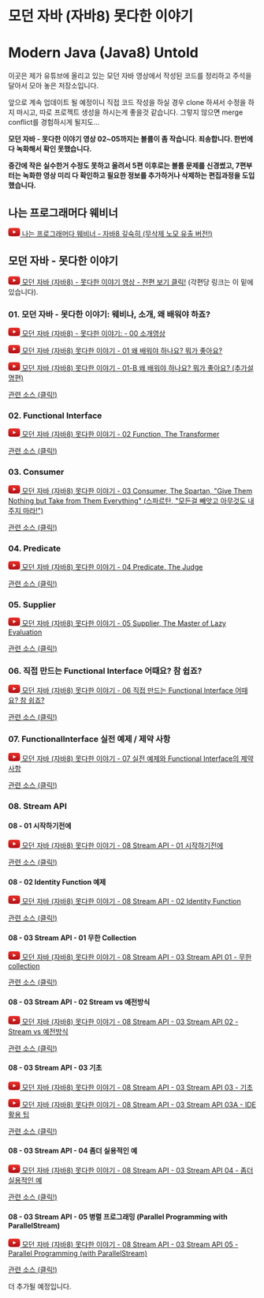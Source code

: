 # 모던 자바 (자바8) 못다한 이야기
# Modern Java (Java8) Untold

이곳은 제가 유튜브에 올리고 있는 모던 자바 영상에서 작성된 코드를
정리하고 주석을 달아서 모아 놓은 저장소입니다.

앞으로 계속 업데이트 될 예정이니 직접 코드 작성을 하실 경우
clone 하셔서 수정을 하지 마시고, 따로 프로젝트 생성을 하시는게 좋을것 같습니다.
그렇지 않으면 merge conflict를 경험하시게 될지도...

**모던 자바 - 못다한 이야기 영상 02~05까지는 볼륨이 좀 작습니다. 죄송합니다. 한번에 다 녹화해서 확인 못했습니다.**

**중간에 작은 실수한거 수정도 못하고 올려서 5편 이후로는 볼륨 문제를 신경썼고, 7편부터는 녹화한 영상 미리 다 확인하고
필요한 정보를 추가하거나 삭제하는 편집과정을 도입했습니다.**

## 나는 프로그래머다 웨비너
<a href="https://youtu.be/lIEKOe0bh0M" target="_blank"><img src="YouTube-social-icon_red_24px.png" /> 나는 프로그래머다 웨비너 - 자바8 깊숙히 (무삭제 노모 유출 버전!)</a>


## 모던 자바 - 못다한 이야기

<a href="https://goo.gl/3XjAVf" target="_blank"><img src="YouTube-social-icon_red_24px.png" /> 모던 자바 (자바8) - 못다한 이야기 영상 - 전편 보기 클릭!</a>
(각편당 링크는 이 밑에 있습니다).

### 01. 모던 자바 - 못다한 이야기: 웨비나, 소개, 왜 배워야 하죠?

<a href="https://youtu.be/mu9XfJofm8U" target="_blank"><img src="YouTube-social-icon_red_24px.png" alt="Youtube: 모던 자바 (자바8) - 못다한 이야기: - 00 소개영상" /> 모던 자바 (자바8) - 못다한 이야기: - 00 소개영상</a>

<a href="https://youtu.be/bCatYAGpg-A" target="_blank"><img src="YouTube-social-icon_red_24px.png" alt="Youtube: 모던 자바 (자바8) - 못다한 이야기: - 01 왜 배워야 하나요? 뭐가 좋아요?" /> 모던 자바 (자바8) 못다한 이야기 - 01 왜 배워야 하나요? 뭐가 좋아요?</a>

<a href="https://youtu.be/26dkbH2Dq8U" target="_blank"><img src="YouTube-social-icon_red_24px.png" alt="Youtube: 모던 자바 (자바8) - 못다한 이야기: - 01-B 왜 배워야 하나요? 뭐가 좋아요? (추가설명편)" /> 모던 자바 (자바8) 못다한 이야기 - 01-B 왜 배워야 하나요? 뭐가 좋아요? (추가설명편)</a>

<a href="https://github.com/Kevin-Lee/modern-java-untold/tree/master/src/main/java/cc/kevinlee/modernjava/e01" target="_blank">관련 소스 (클릭!)</a>


### 02. Functional Interface
<a href="https://youtu.be/Ql9car-IjR0" target="_blank"><img src="YouTube-social-icon_red_24px.png" alt="Youtube: 모던 자바 (자바8) - 못다한 이야기: - 02 Function, The Transformer" /> 모던 자바 (자바8) 못다한 이야기 - 02 Function, The Transformer</a>

<a href="https://github.com/Kevin-Lee/modern-java-untold/tree/master/src/main/java/cc/kevinlee/modernjava/e02_function" target="_blank">관련 소스 (클릭!)</a>


### 03. Consumer
<a href="https://youtu.be/KoFvKTjBNds" target="_blank"><img src="YouTube-social-icon_red_24px.png" alt="Youtube: 모던 자바 (자바8) - 못다한 이야기: - 03 Consumer, The Spartan" /> 모던 자바 (자바8) 못다한 이야기 - 03 Consumer, The Spartan, "Give Them Nothing but Take from Them Everything" (스파르탄, "모든걸 빼앗고 아무것도 내주지 마라!")</a>

<a href="https://github.com/Kevin-Lee/modern-java-untold/tree/master/src/main/java/cc/kevinlee/modernjava/e03_consumer" target="_blank">관련 소스 (클릭!)</a>


### 04. Predicate
<a href="https://youtu.be/qzUwveRjiEg" target="_blank"><img src="YouTube-social-icon_red_24px.png" alt="Youtube: 모던 자바 (자바8) - 못다한 이야기: - 04 Predicate, The Judge" /> 모던 자바 (자바8) 못다한 이야기 - 04 Predicate, The Judge</a>

<a href="https://github.com/Kevin-Lee/modern-java-untold/tree/master/src/main/java/cc/kevinlee/modernjava/e04_predicate" target="_blank">관련 소스 (클릭!)</a>


### 05. Supplier
<a href="https://youtu.be/7e7FCMFrwcg" target="_blank"><img src="YouTube-social-icon_red_24px.png" alt="Youtube: 모던 자바 (자바8) - 못다한 이야기: - 05 Supplier, The Master of Lazy Evaluation" /> 모던 자바 (자바8) 못다한 이야기 - 05 Supplier, The Master of Lazy Evaluation</a>

<a href="https://github.com/Kevin-Lee/modern-java-untold/tree/master/src/main/java/cc/kevinlee/modernjava/e05_supplier" target="_blank">관련 소스 (클릭!)</a>


### 06. 직접 만드는 Functional Interface 어때요? 참 쉽죠?
<a href="https://youtu.be/Duvm8pgjYGo" target="_blank"><img src="YouTube-social-icon_red_24px.png" alt="Youtube: 모던 자바 (자바8) - 못다한 이야기: - 06 직접 만드는 Functional Interface 어때요? 참 쉽죠?" /> 모던 자바 (자바8) 못다한 이야기 - 06 직접 만드는 Functional Interface 어때요? 참 쉽죠?</a>

<a href="https://github.com/Kevin-Lee/modern-java-untold/tree/master/src/main/java/cc/kevinlee/modernjava/e06_custom_functionalinterface" target="_blank">관련 소스 (클릭!)</a>


### 07. FunctionalInterface 실전 예제 / 제약 사항
<a href="https://youtu.be/WQXXrHhLH-M" target="_blank"><img src="YouTube-social-icon_red_24px.png" alt="Youtube: 모던 자바 (자바8) - 못다한 이야기: - 07 실전 예제와 Functional Interface의 제약 사항" /> 모던 자바 (자바8) 못다한 이야기 - 07 실전 예제와 Functional Interface의 제약 사항</a>

<a href="https://github.com/Kevin-Lee/modern-java-untold/tree/master/src/main/java/cc/kevinlee/modernjava/e07_functionalinterface_examples" target="_blank">관련 소스 (클릭!)</a>


### 08. Stream API
#### 08 - 01 시작하기전에
<a href="https://youtu.be/nH5svoXpHQk" target="_blank"><img src="YouTube-social-icon_red_24px.png" alt="Youtube: 모던 자바 (자바8) - 못다한 이야기: - 08 Stream API - 01 시작하기전에" /> 모던 자바 (자바8) 못다한 이야기 - 08 Stream API - 01 시작하기전에</a>

<a href="https://github.com/Kevin-Lee/modern-java-untold/tree/master/src/main/java/cc/kevinlee/modernjava/e08_01_stream_prelude" target="_blank">관련 소스 (클릭!)</a>


#### 08 - 02 Identity Function 예제
<a href="https://youtu.be/PZVBTQph-5I" target="_blank"><img src="YouTube-social-icon_red_24px.png" alt="Youtube: 모던 자바 (자바8) - 못다한 이야기: - 08 Stream API - 02 Identity Function" /> 모던 자바 (자바8) 못다한 이야기 - 08 Stream API - 02 Identity Function</a>

<a href="https://github.com/Kevin-Lee/modern-java-untold/tree/master/src/main/java/cc/kevinlee/modernjava/e08_02_identity" target="_blank">관련 소스 (클릭!)</a>


#### 08 - 03 Stream API - 01 무한 Collection
<a href="https://youtu.be/oaKTK58qI30" targe="_blank"><img src="YouTube-social-icon_red_24px.png" alt="Youtube: 모던 자바 (자바8) - 못다한 이야기: - 08 Stream API - 03 Stream API 01 - 무한 collection" /> 모던 자바 (자바8) 못다한 이야기 - 08 Stream API - 03 Stream API 01 - 무한 collection</a>

<a href="https://github.com/Kevin-Lee/modern-java-untold/tree/master/src/main/java/cc/kevinlee/modernjava/e08_03_stream_01" target="_blank">관련 소스 (클릭!)</a>


#### 08 - 03 Stream API - 02 Stream vs 예전방식
<a href="https://youtu.be/fGpZFwxRvCA" targe="_blank"><img src="YouTube-social-icon_red_24px.png" alt="Youtube: 모던 자바 (자바8) - 못다한 이야기: - 08 Stream API - 03 Stream API 02 - Stream vs 예전방식" /> 모던 자바 (자바8) 못다한 이야기 - 08 Stream API - 03 Stream API 02 - Stream vs 예전방식</a>

<a href="https://github.com/Kevin-Lee/modern-java-untold/tree/master/src/main/java/cc/kevinlee/modernjava/e08_03_stream_02" target="_blank">관련 소스 (클릭!)</a>


#### 08 - 03 Stream API - 03 기초
<a href="https://youtu.be/KO0HWQ0vNRg" targe="_blank"><img src="YouTube-social-icon_red_24px.png" alt="Youtube: 모던 자바 (자바8) 못다한 이야기 - 08 Stream API - 03 Stream API 03 - 기초" /> 모던 자바 (자바8) 못다한 이야기 - 08 Stream API - 03 Stream API 03 - 기초</a>

<a href="https://youtu.be/KtS6Hd_RuLQ" targe="_blank"><img src="YouTube-social-icon_red_24px.png" alt="Youtube: 모던 자바 (자바8) 못다한 이야기 - 08 Stream API - 03 Stream API 03A - IDE 활용 팁" /> 모던 자바 (자바8) 못다한 이야기 - 08 Stream API - 03 Stream API 03A - IDE 활용 팁</a>

<a href="https://github.com/Kevin-Lee/modern-java-untold/tree/master/src/main/java/cc/kevinlee/modernjava/e08_03_stream_03" target="_blank">관련 소스 (클릭!)</a>


#### 08 - 03 Stream API - 04 좀더 실용적인 예
<a href="https://youtu.be/UbUPMrCOHaQ" targe="_blank"><img src="YouTube-social-icon_red_24px.png" alt="Youtube: 모던 자바 (자바8) 못다한 이야기 - 08 Stream API - 03 Stream API 04 - 좀더 실용적인 예" /> 모던 자바 (자바8) 못다한 이야기 - 08 Stream API - 03 Stream API 04 - 좀더 실용적인 예</a>

<a href="https://github.com/Kevin-Lee/modern-java-untold/tree/master/src/main/java/cc/kevinlee/modernjava/e08_03_stream_04" target="_blank">관련 소스 (클릭!)</a>


#### 08 - 03 Stream API - 05 병렬 프로그래밍 (Parallel Programming with ParallelStream)
<a href="https://youtu.be/UxrP-e1Ujfo" targe="_blank"><img src="YouTube-social-icon_red_24px.png" alt="Youtube: 모던 자바 (자바8) 못다한 이야기 - 08 Stream API - 03 Stream API 05 - Parallel Programming (with ParallelStream)" /> 모던 자바 (자바8) 못다한 이야기 - 08 Stream API - 03 Stream API 05 - Parallel Programming (with ParallelStream)</a>

<a href="https://github.com/Kevin-Lee/modern-java-untold/tree/master/src/main/java/cc/kevinlee/modernjava/e08_03_stream_05_parallel" target="_blank">관련 소스 (클릭!)</a>

더 추가될 예정입니다.
